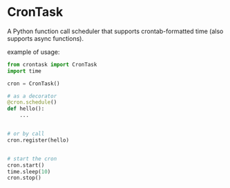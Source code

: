 # CronTask

A Python function call scheduler that supports crontab-formatted time (also supports async functions).

example of usage:

```python
from crontask import CronTask
import time

cron = CronTask()

# as a decorator
@cron.schedule()
def hello():
    ...


# or by call
cron.register(hello)


# start the cron
cron.start()
time.sleep(10)
cron.stop()
```

